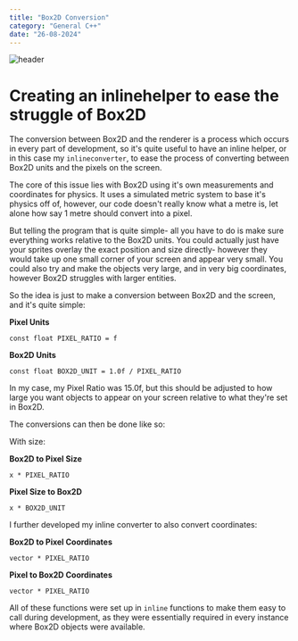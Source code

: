 ```yaml
---
title: "Box2D Conversion"
category: "General C++"
date: "26-08-2024"
---
```

![header](/images/1280720.jpeg)

# Creating an inlinehelper to ease the struggle of Box2D

The conversion between Box2D and the renderer is a process which occurs in every part of development, so it's quite useful to have an inline helper, or in this case my `inlineconverter`, to ease the process of converting between Box2D units and the pixels on the screen.

The core of this issue lies with Box2D using it's own measurements and coordinates for physics. It uses a simulated metric system to base it's physics off of, however, our code doesn't really know what a metre is, let alone how say 1 metre should convert into a pixel.

But telling the program that is quite simple- all you have to do is make sure everything works relative to the Box2D units. You could actually just have your sprites overlay the exact position and size directly- however they would take up one small corner of your screen and appear very small. You could also try and make the objects very large, and in very big coordinates, however Box2D struggles with larger entities.

So the idea is just to make a conversion between Box2D and the screen, and it's quite simple:

**Pixel Units**

`const float PIXEL_RATIO = f`

**Box2D Units**

`const float BOX2D_UNIT = 1.0f / PIXEL_RATIO`

In my case, my Pixel Ratio was 15.0f, but this should be adjusted to how large you want objects to appear on your screen relative to what they're set in Box2D.

The conversions can then be done like so:

With size:

**Box2D to Pixel Size**

`x * PIXEL_RATIO`

**Pixel Size to Box2D**

`x * BOX2D_UNIT`

I further developed my inline converter to also convert coordinates:

**Box2D to Pixel Coordinates**

`vector * PIXEL_RATIO`

**Pixel to Box2D Coordinates**

`vector * PIXEL_RATIO`

All of these functions were set up in `inline` functions to make them easy to call during development, as they were essentially required in every instance where Box2D objects were available.